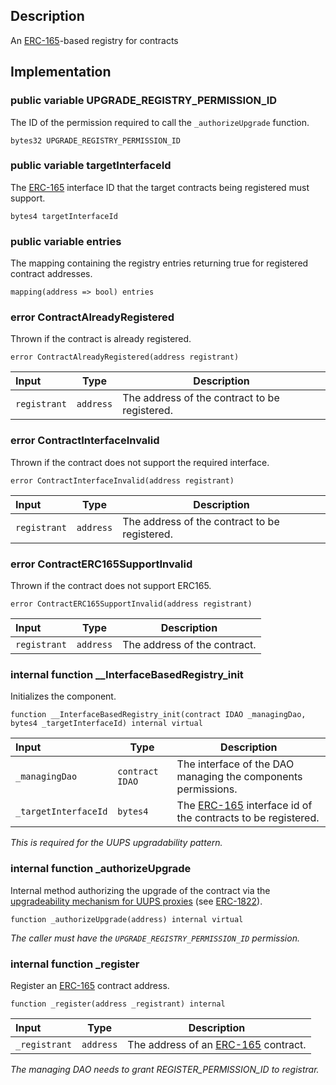 
## Description

An [ERC-165](https://eips.ethereum.org/EIPS/eip-165)-based registry for contracts

## Implementation

### public variable UPGRADE_REGISTRY_PERMISSION_ID

The ID of the permission required to call the `_authorizeUpgrade` function.

```solidity
bytes32 UPGRADE_REGISTRY_PERMISSION_ID 
```

### public variable targetInterfaceId

The [ERC-165](https://eips.ethereum.org/EIPS/eip-165) interface ID that the target contracts being registered must support.

```solidity
bytes4 targetInterfaceId 
```

### public variable entries

The mapping containing the registry entries returning true for registered contract addresses.

```solidity
mapping(address => bool) entries 
```

###  error ContractAlreadyRegistered

Thrown if the contract is already registered.

```solidity
error ContractAlreadyRegistered(address registrant) 
```

| Input | Type | Description |
|:----- | ---- | ----------- |
| `registrant` | `address` | The address of the contract to be registered. |

###  error ContractInterfaceInvalid

Thrown if the contract does not support the required interface.

```solidity
error ContractInterfaceInvalid(address registrant) 
```

| Input | Type | Description |
|:----- | ---- | ----------- |
| `registrant` | `address` | The address of the contract to be registered. |

###  error ContractERC165SupportInvalid

Thrown if the contract does not support ERC165.

```solidity
error ContractERC165SupportInvalid(address registrant) 
```

| Input | Type | Description |
|:----- | ---- | ----------- |
| `registrant` | `address` | The address of the contract. |

### internal function __InterfaceBasedRegistry_init

Initializes the component.

```solidity
function __InterfaceBasedRegistry_init(contract IDAO _managingDao, bytes4 _targetInterfaceId) internal virtual 
```

| Input | Type | Description |
|:----- | ---- | ----------- |
| `_managingDao` | `contract IDAO` | The interface of the DAO managing the components permissions. |
| `_targetInterfaceId` | `bytes4` | The [ERC-165](https://eips.ethereum.org/EIPS/eip-165) interface id of the contracts to be registered. |

*This is required for the UUPS upgradability pattern.*
### internal function _authorizeUpgrade

Internal method authorizing the upgrade of the contract via the [upgradeability mechanism for UUPS proxies](https://docs.openzeppelin.com/contracts/4.x/api/proxy#UUPSUpgradeable) (see [ERC-1822](https://eips.ethereum.org/EIPS/eip-1822)).

```solidity
function _authorizeUpgrade(address) internal virtual 
```

*The caller must have the `UPGRADE_REGISTRY_PERMISSION_ID` permission.*
### internal function _register

Register an [ERC-165](https://eips.ethereum.org/EIPS/eip-165) contract address.

```solidity
function _register(address _registrant) internal 
```

| Input | Type | Description |
|:----- | ---- | ----------- |
| `_registrant` | `address` | The address of an [ERC-165](https://eips.ethereum.org/EIPS/eip-165) contract. |

*The managing DAO needs to grant REGISTER_PERMISSION_ID to registrar.*
<!--CONTRACT_END-->

